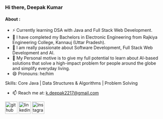 ### Hi there, Deepak Kumar 
#### About :

- ⚡ Currently learning DSA with Java and Full Stack Web Development.
- 🔭 I have completed my Bachelors in Electronic Engineering from Rajkiya Engineering College, Kannauj (Uttar Pradesh).
- 🔭 I am really passionate about Software Development, Full Stack Web Development and AI.
- 💬 My Personal motive is to give my full potential to learn about AI-based solutions that solve a high-impact problem for people around the globe and simplify everyday living.
- 😄 Pronouns: he/him

Skills: Core Java | Data Structures & Algorithms | Problem Solving 

- 📫 Reach me at: k.deepak2217@gmail.com 


[<img src='https://cdn.jsdelivr.net/npm/simple-icons@3.0.1/icons/github.svg' alt='github' height='40'>](https://github.com/devdeepak06)  [<img src='https://cdn.jsdelivr.net/npm/simple-icons@3.0.1/icons/linkedin.svg' alt='linkedin' height='40'>](https://www.linkedin.com/in/deepak-kumar-62a76820b/)  [<img src='https://cdn.jsdelivr.net/npm/simple-icons@3.0.1/icons/instagram.svg' alt='instagram' height='40'>](https://www.instagram.com/its_deepak0608/)
